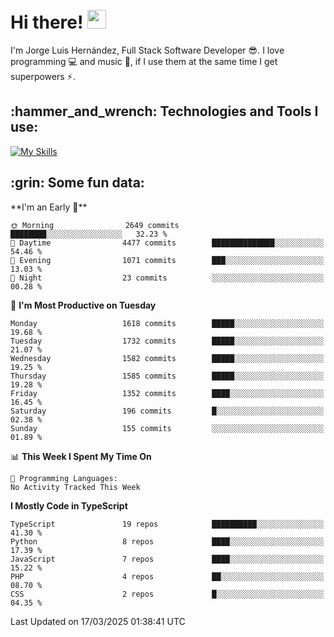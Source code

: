 <h1 align="left">
 <abc>
  <br>Hi there! <img src="https://user-images.githubusercontent.com/42378118/110234147-e3259600-7f4e-11eb-95be-0c4047144dea.gif" width="30"><br>
 </abc>
</h1>

I'm Jorge Luis Hernández, Full Stack Software Developer :sunglasses:. I love programming :computer: and music :musical_score:, if I use them at the same time I get superpowers :zap:. 


<h2 align="left">:hammer_and_wrench: Technologies and Tools I use:</h2>

[![My Skills](https://skillicons.dev/icons?i=js,ts,html,css,py,vue,react,next,nest,postgres,mysql)](https://skillicons.dev)

<h2 align="left">:grin: Some fun data:</h2>
<!--START_SECTION:waka-->
**I'm an Early 🐤** 

```text
🌞 Morning                2649 commits        ████████░░░░░░░░░░░░░░░░░   32.23 % 
🌆 Daytime                4477 commits        ██████████████░░░░░░░░░░░   54.46 % 
🌃 Evening                1071 commits        ███░░░░░░░░░░░░░░░░░░░░░░   13.03 % 
🌙 Night                  23 commits          ░░░░░░░░░░░░░░░░░░░░░░░░░   00.28 % 
```
📅 **I'm Most Productive on Tuesday** 

```text
Monday                   1618 commits        █████░░░░░░░░░░░░░░░░░░░░   19.68 % 
Tuesday                  1732 commits        █████░░░░░░░░░░░░░░░░░░░░   21.07 % 
Wednesday                1582 commits        █████░░░░░░░░░░░░░░░░░░░░   19.25 % 
Thursday                 1585 commits        █████░░░░░░░░░░░░░░░░░░░░   19.28 % 
Friday                   1352 commits        ████░░░░░░░░░░░░░░░░░░░░░   16.45 % 
Saturday                 196 commits         █░░░░░░░░░░░░░░░░░░░░░░░░   02.38 % 
Sunday                   155 commits         ░░░░░░░░░░░░░░░░░░░░░░░░░   01.89 % 
```


📊 **This Week I Spent My Time On** 

```text
💬 Programming Languages: 
No Activity Tracked This Week
```

**I Mostly Code in TypeScript** 

```text
TypeScript               19 repos            ██████████░░░░░░░░░░░░░░░   41.30 % 
Python                   8 repos             ████░░░░░░░░░░░░░░░░░░░░░   17.39 % 
JavaScript               7 repos             ████░░░░░░░░░░░░░░░░░░░░░   15.22 % 
PHP                      4 repos             ██░░░░░░░░░░░░░░░░░░░░░░░   08.70 % 
CSS                      2 repos             █░░░░░░░░░░░░░░░░░░░░░░░░   04.35 % 
```




 Last Updated on 17/03/2025 01:38:41 UTC
<!--END_SECTION:waka-->

